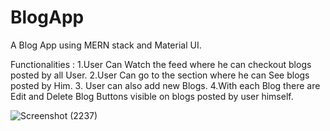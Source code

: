 # BlogApp
A Blog App using MERN stack and Material UI.

Functionalities :
1.User Can Watch the feed where he can checkout blogs posted by all User.
2.User Can go to the section where he can See blogs posted by Him.
3. User can also add new Blogs.
4.With each Blog there are Edit and Delete Blog Buttons visible on blogs posted by user himself.


![Screenshot (2237)](https://user-images.githubusercontent.com/72333258/189807784-8be14332-3365-4395-a2f2-be6f2425f99f.png)
